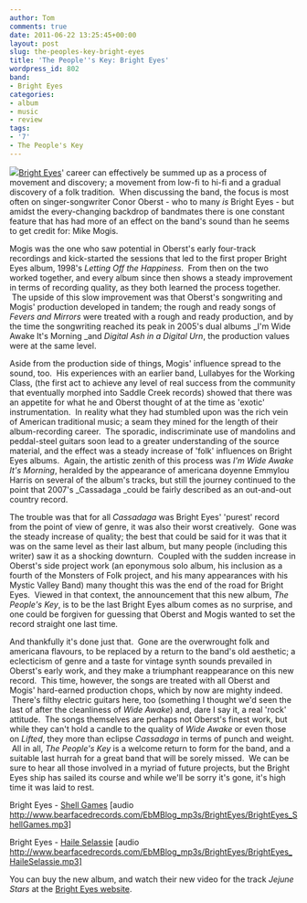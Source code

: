 ```yaml
---
author: Tom
comments: true
date: 2011-06-22 13:25:45+00:00
layout: post
slug: the-peoples-key-bright-eyes
title: 'The People''s Key: Bright Eyes'
wordpress_id: 802
band:
- Bright Eyes
categories:
- album
- music
- review
tags:
- '7'
- The People's Key
---
```


[![](http://eatenbymonsters.files.wordpress.com/2011/02/bright_eyes_the_peoples_key_album_cover_art_high_resolution.jpg?w=300)](http://eatenbymonsters.files.wordpress.com/2011/02/bright_eyes_the_peoples_key_album_cover_art_high_resolution.jpg)[Bright Eyes](http://www.conoroberst.com/)' career can effectively be summed up as a process of movement and discovery; a movement from low-fi to hi-fi and a gradual discovery of a folk tradition.  When discussing the band, the focus is most often on singer-songwriter Conor Oberst - who to many _is_ Bright Eyes - but amidst the every-changing backdrop of bandmates there is one constant feature that has had more of an effect on the band's sound than he seems to get credit for: Mike Mogis.

Mogis was the one who saw potential in Oberst's early four-track recordings and kick-started the sessions that led to the first proper Bright Eyes album, 1998's _Letting Off the Happiness_.  From then on the two worked together, and every album since then shows a steady improvement in terms of recording quality, as they both learned the process together.  The upside of this slow improvement was that Oberst's songwriting and Mogis' production developed in tandem; the rough and ready songs of _Fevers and Mirrors_ were treated with a rough and ready production, and by the time the songwriting reached its peak in 2005's dual albums _I'm Wide Awake It's Morning _and _Digital Ash in a Digital Urn_, the production values were at the same level.

Aside from the production side of things, Mogis' influence spread to the sound, too.  His experiences with an earlier band, Lullabyes for the Working Class, (the first act to achieve any level of real success from the community that eventually morphed into Saddle Creek records) showed that there was an appetite for what he and Oberst thought of at the time as 'exotic' instrumentation.  In reality what they had stumbled upon was the rich vein of American traditional music; a seam they mined for the length of their album-recording career.  The sporadic, indiscriminate use of mandolins and peddal-steel guitars soon lead to a greater understanding of the source material, and the effect was a steady increase of 'folk' influences on Bright Eyes albums.  Again, the artistic zenith of this process was _I'm Wide Awake It's Morning_, heralded by the appearance of americana doyenne Emmylou Harris on several of the album's tracks, but still the journey continued to the point that 2007's _Cassadaga _could be fairly described as an out-and-out country record.

The trouble was that for all _Cassadaga_ was Bright Eyes' 'purest' record from the point of view of genre, it was also their worst creatively.  Gone was the steady increase of quality; the best that could be said for it was that it was on the same level as their last album, but many people (including this writer) saw it as a shocking downturn.  Coupled with the sudden increase in Oberst's side project work (an eponymous solo album, his inclusion as a fourth of the Monsters of Folk project, and his many appearances with his Mystic Valley Band) many thought this was the end of the road for Bright Eyes.  Viewed in that context, the announcement that this new album, _The People's Key_, is to be the last Bright Eyes album comes as no surprise, and one could be forgiven for guessing that Oberst and Mogis wanted to set the record straight one last time.

And thankfully it's done just that.  Gone are the overwrought folk and americana flavours, to be replaced by a return to the band's old aesthetic; a eclecticism of genre and a taste for vintage synth sounds prevailed in Oberst's early work, and they make a triumphant reappearance on this new record.  This time, however, the songs are treated with all Oberst and Mogis' hard-earned production chops, which by now are mighty indeed.  There's filthy electric guitars here, too (something I thought we'd seen the last of after the cleanliness of _Wide Awake_) and, dare I say it, a real 'rock' attitude.  The songs themselves are perhaps not Oberst's finest work, but while they can't hold a candle to the quality of _Wide Awake_ or even those on _Lifted_, they more than eclipse _Cassadaga_ in terms of punch and weight.  All in all, _The People's Key_ is a welcome return to form for the band, and a suitable last hurrah for a great band that will be sorely missed.  We can be sure to hear all those involved in a myriad of future projects, but the Bright Eyes ship has sailed its course and while we'll be sorry it's gone, it's high time it was laid to rest.

Bright Eyes - [Shell Games](http://www.bearfacedrecords.com/EbMBlog_mp3s/BrightEyes/BrightEyes_ShellGames.mp3) [audio http://www.bearfacedrecords.com/EbMBlog_mp3s/BrightEyes/BrightEyes_ShellGames.mp3]

Bright Eyes - [Haile Selassie](http://www.bearfacedrecords.com/EbMBlog_mp3s/BrightEyes/BrightEyes_HaileSelassie.mp3) [audio http://www.bearfacedrecords.com/EbMBlog_mp3s/BrightEyes/BrightEyes_HaileSelassie.mp3]

You can buy the new album, and watch their new video for the track _Jejune Stars_ at the [Bright Eyes website](http://www.conoroberst.com/02/watch-the-brand-new-video-for-jejune-stars/).

